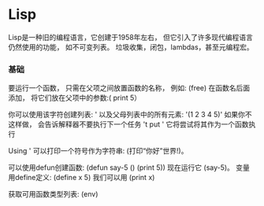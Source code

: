 # Lisp

Lisp是一种旧的编程语言，它创建于1958年左右，
但它引入了许多现代编程语言仍然使用的功能，
如不可变列表。
垃圾收集，闭包，lambdas，甚至元编程宏。

### 基础
要运行一个函数，
只需在父项之间放置函数的名称，
例如: (free)
在函数名后面添加，
将它们放在父项中的参数:( print 5）

你可以使用该字符创建列表:
 ' 以及父母列表中的所有元素:
 '(1 2 3 4 5)' 
 如果你不这样做，
会告诉解释器不要执行下一个任务
't put ' 它将尝试将其作为一个函数执行

Using ' 可以打印一个符号作为字符串: 
(打印“你好”世界!)。

可以使用defun创建函数: 
(defun say-5 () (print 5)) 现在运行它 (say-5)。
变量用define定义: 
(define x 5) 我们可以用 (print x)

获取可用函数类型列表: (env)